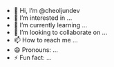 - 👋 Hi, I’m @cheoljundev
- 👀 I’m interested in ...
- 🌱 I’m currently learning ...
- 💞️ I’m looking to collaborate on ...
- 📫 How to reach me ...
- 😄 Pronouns: ...
- ⚡ Fun fact: ...

<!---
cheoljundev/cheoljundev is a ✨ special ✨ repository because its `README.md` (this file) appears on your GitHub profile.
You can click the Preview link to take a look at your changes.
--->

